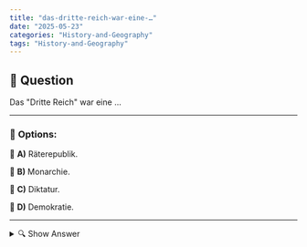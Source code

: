 ```yaml
---
title: "das-dritte-reich-war-eine-…"
date: "2025-05-23"
categories: "History-and-Geography"
tags: "History-and-Geography"
---
```


## 📌 **Question**

Das "Dritte Reich" war eine …



---

### 📝 **Options:**

🔘 **A)** Räterepublik.

🔘 **B)** Monarchie.

🔘 **C)** Diktatur.

🔘 **D)** Demokratie.

---

<details>
  <summary>🔍 Show Answer</summary>

  <p>
💡  <b>Correct Answer:</b>  c
  </p>
  <p>
    📖<b>Explanation:</b>
    Die Frage bezieht sich auf die historische Regierungsform in Deutschland zwischen 1933 und 1945 unter der Führung der Nationalsozialisten. Der Begriff "Drittes Reich" wurde genutzt, um die Ära zu beschreiben, die Adolf Hitler und die NSDAP kontrollierten. Diese Periode ist bekannt für ihre totalitäre Herrschaft und die Implementierung von autoritären und rassistischen Politiken, die in den Zweiten Weltkrieg und den Holocaust führten. Historisch gesehen war das "Dritte Reich" eine Form der Diktatur, geprägt von zentralisierter Macht und der Unterdrückung politischer Opposition.
  </p>
</details>
